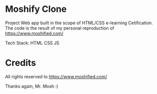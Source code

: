 # Moshify Clone
Project Web app built in the scope of HTML/CSS e-learning Cetification.
The code is the result of my personal reproduction of https://www.moshified.com/

Tech Stack: HTML CSS JS

# Credits

All rights reserved to https://www.moshified.com/

Thanks again, Mr. Mosh :)
